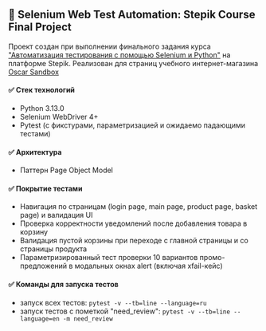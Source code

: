 ## :robot: Selenium Web Test Automation: Stepik Course Final Project

Проект создан при выполнении финального задания курса ["Автоматизация тестирования с помощью Selenium и Python"](https://stepik.org/course/575) на платформе Stepik. Реализован для страниц учебного интернет-магазина [Oscar Sandbox](https://selenium1py.pythonanywhere.com/)

#### :white_check_mark: **Стек технологий**

- Python 3.13.0
- Selenium WebDriver 4+
- Pytest (с фикстурами, параметризацией и ожидаемо падающими тестами)

#### :white_check_mark: **Архитектура**

- Паттерн Page Object Model

#### :white_check_mark: **Покрытие тестами**

- Навигация по страницам (login page, main page, product page, basket page) и валидация UI
- Проверка корректности уведомлений после добавления товара в корзину
- Валидация пустой корзины при переходе с главной страницы и со страницы продукта
- Параметризированный тест проверки 10 вариантов промо-предложений в модальных окнах alert (включая xfail-кейс)

#### :white_check_mark: **Команды для запуска тестов**

- запуск всех тестов:
  `pytest -v --tb=line --language=ru`
- запуск тестов с пометкой "need_review":
  `pytest -v --tb=line --language=en -m need_review`
